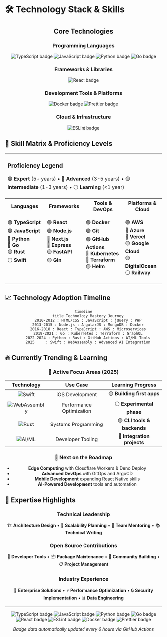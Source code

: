<!-- markdownlint-disable -->

# 🛠️ Technology Stack & Skills

<div align="center">

## Core Technologies

### Programming Languages

<p align="center">

![TypeScript badge](https://img.shields.io/badge/TypeScript-%5E24.2.1-007ACC?style=for-the-badge&labelColor=656d76&logo=typescript) ![JavaScript badge](https://img.shields.io/badge/JavaScript-primary-F7DF1E?style=flat-square&labelColor=656d76&logo=javascript) ![Python badge](https://img.shields.io/badge/Python-primary-3776AB?style=flat-square&labelColor=2ea043&logo=python) ![Go badge](https://img.shields.io/badge/Go-primary-00ADD8?style=flat-square&labelColor=0969da&logo=go)

</p>

### Frameworks & Libraries

<p align="center">

![React badge](https://img.shields.io/badge/React-primary-61DAFB?style=flat-square&labelColor=2ea043&logo=react)

</p>

### Development Tools & Platforms

<p align="center">

![Docker badge](https://img.shields.io/badge/Docker-primary-2496ED?style=flat-square&labelColor=656d76&logo=docker) ![Prettier badge](https://img.shields.io/badge/Prettier-3.6.2-F7B93E?style=flat-square&labelColor=656d76&logo=prettier)

</p>

### Cloud & Infrastructure

<p align="center">

![ESLint badge](https://img.shields.io/badge/ESLint-%5E5.5.4-4B32C3?style=flat-square&labelColor=656d76&logo=eslint)

</p>

</div>

## 🎯 Skill Matrix & Proficiency Levels

<table align="center">
<tr>
<td colspan="4">

### **Proficiency Legend**

🟢 **Expert** (5+ years) • 🔵 **Advanced** (3-5 years) • 🟡 **Intermediate** (1-3 years) • ⚪ **Learning** (<1 year)

</td>
</tr>
<tr>
<th width="25%">Languages</th>
<th width="25%">Frameworks</th>
<th width="25%">Tools & DevOps</th>
<th width="25%">Platforms & Cloud</th>
</tr>
<tr>
<td valign="top">

🟢 **TypeScript**<br/> 🟢 **JavaScript**<br/> 🔵 **Python**<br/> 🔵 **Go**<br/> 🟡 **Rust**<br/> ⚪ **Swift**<br/>

</td>
<td valign="top">

🟢 **React**<br/> 🟢 **Node.js**<br/> 🔵 **Next.js**<br/> 🔵 **Express**<br/> 🟡 **FastAPI**<br/> 🟡 **Gin**<br/>

</td>
<td valign="top">

🟢 **Docker**<br/> 🟢 **Git**<br/> 🟢 **GitHub Actions**<br/> 🔵 **Kubernetes**<br/> 🔵 **Terraform**<br/> 🟡 **Helm**<br/>

</td>
<td valign="top">

🟢 **AWS**<br/> 🔵 **Azure**<br/> 🔵 **Vercel**<br/> 🟡 **Google Cloud**<br/> 🟡 **DigitalOcean**<br/> ⚪ **Railway**<br/>

</td>
</tr>
</table>

## 📈 Technology Adoption Timeline

<div align="center">

```mermaid
timeline
    title Technology Mastery Journey
    2010-2012 : HTML/CSS : JavaScript : jQuery : PHP
    2013-2015 : Node.js : AngularJS : MongoDB : Docker
    2016-2018 : React : TypeScript : AWS : Microservices
    2019-2021 : Go : Kubernetes : Terraform : GraphQL
    2022-2024 : Python : Rust : GitHub Actions : AI/ML Tools
    2025     : Swift : WebAssembly : Advanced AI Integration
```

</div>

## 🔥 Currently Trending & Learning

<div align="center">

### 🚀 Active Focus Areas (2025)

| Technology | Use Case | Learning Progress |
| :-: | :-: | :-: |
| ![Swift](https://img.shields.io/badge/Swift-FA7343?style=flat-square&logo=swift&logoColor=white) | iOS Development | 🟡 **Building first apps** |
| ![WebAssembly](https://img.shields.io/badge/WebAssembly-654FF0?style=flat-square&logo=webassembly&logoColor=white) | Performance Optimization | ⚪ **Experimental phase** |
| ![Rust](https://img.shields.io/badge/Rust-000000?style=flat-square&logo=rust&logoColor=white) | Systems Programming | 🟡 **CLI tools & backends** |
| ![AI/ML](https://img.shields.io/badge/AI/ML-FF6F00?style=flat-square&logo=tensorflow&logoColor=white) | Developer Tooling | 🔵 **Integration projects** |

### 🎯 Next on the Roadmap

- **Edge Computing** with Cloudflare Workers & Deno Deploy
- **Advanced DevOps** with GitOps and ArgoCD
- **Mobile Development** expanding React Native skills
- **AI-Powered Development** tools and automation

</div>

## 💪 Expertise Highlights

<div align="center">

### Technical Leadership

🏗️ **Architecture Design** • 🚀 **Scalability Planning** • 👥 **Team Mentoring** • 📚 **Technical Writing**

### Open Source Contributions

🔧 **Developer Tools** • 📦 **Package Maintenance** • 🤝 **Community Building** • 📋 **Project Management**

### Industry Experience

💼 **Enterprise Solutions** • ⚡ **Performance Optimization** • 🔒 **Security Implementation** • 📊 **Data Engineering**

</div>

---

<div align="center">

![TypeScript badge](https://img.shields.io/badge/TypeScript-%5E24.2.1-007ACC?style=for-the-badge&logo=typescript) ![JavaScript badge](https://img.shields.io/badge/JavaScript-primary-F7DF1E?style=flat-square&logo=javascript) ![Python badge](https://img.shields.io/badge/Python-primary-3776AB?style=flat-square&logo=python) ![Go badge](https://img.shields.io/badge/Go-primary-00ADD8?style=flat-square&logo=go) ![React badge](https://img.shields.io/badge/React-primary-61DAFB?style=flat-square&logo=react) ![ESLint badge](https://img.shields.io/badge/ESLint-%5E5.5.4-4B32C3?style=flat-square&logo=eslint) ![Docker badge](https://img.shields.io/badge/Docker-primary-2496ED?style=flat-square&logo=docker) ![Prettier badge](https://img.shields.io/badge/Prettier-3.6.2-F7B93E?style=flat-square&logo=prettier)

_Badge data automatically updated every 6 hours via GitHub Actions_

</div>

<!-- markdownlint-restore -->
